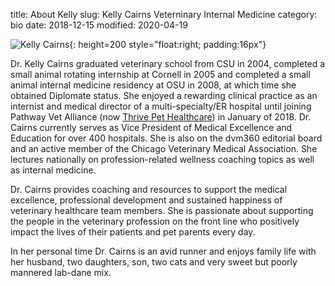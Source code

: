 title: About Kelly
slug: Kelly Cairns Veterninary Internal Medicine
category: bio
date: 2018-12-15
modified: 2020-04-19

![Kelly Cairns]({static}/images/2018/kellycairns.jpg){: height=200 style="float:right; padding:16px"}

Dr. Kelly Cairns graduated veterinary school from CSU in 2004, completed a small animal rotating internship at Cornell in 2005 and completed a small animal internal medicine residency at OSU in 2008, at which time she obtained Diplomate status.  She enjoyed a rewarding clinical practice as an internist and medical director of a multi-specialty/ER hospital until joining Pathway Vet Alliance (now [Thrive Pet Healthcare](https://www.thrivepetcare.com/thrive-guide/pathway-vet-alliance-becomes-thrive-pet-healthcare)) in January of 2018.  Dr. Cairns currently serves as Vice President of Medical Excellence and Education for over 400 hospitals.  She is also on the dvm360 editorial board and an active member of the Chicago Veterinary Medical Association.  She lectures nationally on profession-related wellness coaching topics as well as internal medicine.

Dr. Cairns provides coaching and resources to support the medical excellence, professional development and sustained happiness of veterinary healthcare team members.  She is passionate about supporting the people in the veterinary profession on the front line who positively impact the lives of their patients and pet parents every day.


In her personal time Dr. Cairns is an avid runner and enjoys family life with her husband, two daughters, son, two cats and very sweet but poorly mannered lab-dane mix.
